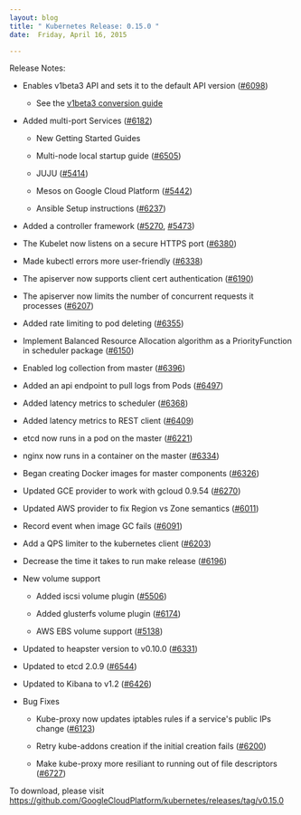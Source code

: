 ```yaml
---
layout: blog
title: " Kubernetes Release: 0.15.0 "
date:  Friday, April 16, 2015 

---
```

Release Notes:
  

- Enables v1beta3 API and sets it to the default API version ([#6098](https://github.com/GoogleCloudPlatform/kubernetes/pull/6098 "Enabling v1beta3 api version by default in master"))

  - See the&nbsp;[v1beta3 conversion guide](https://github.com/GoogleCloudPlatform/kubernetes/blob/master/docs/api.md#v1beta3-conversion-tips)
- Added multi-port Services ([#6182](https://github.com/GoogleCloudPlatform/kubernetes/pull/6182 "Implement multi-port Services"))

  - New Getting Started Guides
  - Multi-node local startup guide ([#6505](https://github.com/GoogleCloudPlatform/kubernetes/pull/6505 "Docker multi-node"))

  - JUJU ([#5414](https://github.com/GoogleCloudPlatform/kubernetes/pull/5414 "Adds JUJU to the Kubernetes Provider listing"))

  - Mesos on Google Cloud Platform ([#5442](https://github.com/GoogleCloudPlatform/kubernetes/pull/5442 "Getting started guide for Mesos on Google Cloud Platform"))

  - Ansible Setup instructions ([#6237](https://github.com/GoogleCloudPlatform/kubernetes/pull/6237 "example ansible setup repo"))

- Added a controller framework ([#5270](https://github.com/GoogleCloudPlatform/kubernetes/pull/5270 "Controller framework"),&nbsp;[#5473](https://github.com/GoogleCloudPlatform/kubernetes/pull/5473 "Add DeltaFIFO (a controller framework piece)"))
- The Kubelet now listens on a secure HTTPS port ([#6380](https://github.com/GoogleCloudPlatform/kubernetes/pull/6380 "Configure the kubelet to use HTTPS (take 2)"))
- Made kubectl errors more user-friendly ([#6338](https://github.com/GoogleCloudPlatform/kubernetes/pull/6338 "Return a typed error for config validation, and make errors simple"))
- The apiserver now supports client cert authentication ([#6190](https://github.com/GoogleCloudPlatform/kubernetes/pull/6190 "Add client cert authentication"))
- The apiserver now limits the number of concurrent requests it processes ([#6207](https://github.com/GoogleCloudPlatform/kubernetes/pull/6207 "Add a limit to the number of in-flight requests that a server processes."))
- Added rate limiting to pod deleting ([#6355](https://github.com/GoogleCloudPlatform/kubernetes/pull/6355 "Added rate limiting to pod deleting"))
- Implement Balanced Resource Allocation algorithm as a PriorityFunction in scheduler package ([#6150](https://github.com/GoogleCloudPlatform/kubernetes/pull/6150 "Implement Balanced Resource Allocation (BRA) algorithm as a PriorityFunction in scheduler package."))
- Enabled log collection from master ([#6396](https://github.com/GoogleCloudPlatform/kubernetes/pull/6396 "Enable log collection from master."))
- Added an api endpoint to pull logs from Pods ([#6497](https://github.com/GoogleCloudPlatform/kubernetes/pull/6497 "Pod log subresource"))
- Added latency metrics to scheduler ([#6368](https://github.com/GoogleCloudPlatform/kubernetes/pull/6368 "Add basic latency metrics to scheduler."))
- Added latency metrics to REST client ([#6409](https://github.com/GoogleCloudPlatform/kubernetes/pull/6409 "Add latency metrics to REST client"))
- etcd now runs in a pod on the master ([#6221](https://github.com/GoogleCloudPlatform/kubernetes/pull/6221 "Run etcd 2.0.5 in a pod"))
- nginx now runs in a container on the master ([#6334](https://github.com/GoogleCloudPlatform/kubernetes/pull/6334 "Add an nginx docker image for use on the master."))
- Began creating Docker images for master components ([#6326](https://github.com/GoogleCloudPlatform/kubernetes/pull/6326 "Create Docker images for master components "))
- Updated GCE provider to work with gcloud 0.9.54 ([#6270](https://github.com/GoogleCloudPlatform/kubernetes/pull/6270 "Updates for gcloud 0.9.54"))
- Updated AWS provider to fix Region vs Zone semantics ([#6011](https://github.com/GoogleCloudPlatform/kubernetes/pull/6011 "Fix AWS region vs zone"))
- Record event when image GC fails ([#6091](https://github.com/GoogleCloudPlatform/kubernetes/pull/6091 "Record event when image GC fails."))
- Add a QPS limiter to the kubernetes client ([#6203](https://github.com/GoogleCloudPlatform/kubernetes/pull/6203 "Add a QPS limiter to the kubernetes client."))
- Decrease the time it takes to run make release ([#6196](https://github.com/GoogleCloudPlatform/kubernetes/pull/6196 "Parallelize architectures in both the building and packaging phases of `make release`"))
- New volume support

  - Added iscsi volume plugin ([#5506](https://github.com/GoogleCloudPlatform/kubernetes/pull/5506 "add iscsi volume plugin"))

  - Added glusterfs volume plugin ([#6174](https://github.com/GoogleCloudPlatform/kubernetes/pull/6174 "implement glusterfs volume plugin"))

  - AWS EBS volume support ([#5138](https://github.com/GoogleCloudPlatform/kubernetes/pull/5138 "AWS EBS volume support"))

- Updated to heapster version to v0.10.0 ([#6331](https://github.com/GoogleCloudPlatform/kubernetes/pull/6331 "Update heapster version to v0.10.0"))
- Updated to etcd 2.0.9 ([#6544](https://github.com/GoogleCloudPlatform/kubernetes/pull/6544 "Build etcd image (version 2.0.9), and upgrade kubernetes cluster to the new version"))
- Updated to Kibana to v1.2 ([#6426](https://github.com/GoogleCloudPlatform/kubernetes/pull/6426 "Update Kibana to v1.2 which paramaterizes location of Elasticsearch"))
- Bug Fixes

  - Kube-proxy now updates iptables rules if a service's public IPs change ([#6123](https://github.com/GoogleCloudPlatform/kubernetes/pull/6123 "Fix bug in kube-proxy of not updating iptables rules if a service's public IPs change"))

  - Retry kube-addons creation if the initial creation fails ([#6200](https://github.com/GoogleCloudPlatform/kubernetes/pull/6200 "Retry kube-addons creation if kube-addons creation fails."))

  - Make kube-proxy more resiliant to running out of file descriptors ([#6727](https://github.com/GoogleCloudPlatform/kubernetes/pull/6727 "pkg/proxy: panic if run out of fd"))
  
To download, please visit https://github.com/GoogleCloudPlatform/kubernetes/releases/tag/v0.15.0